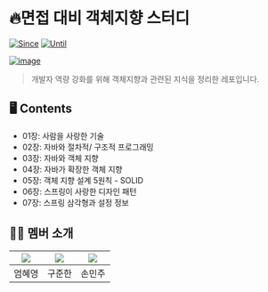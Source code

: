 # 🔥면접 대비 객체지향 스터디

[![Since](https://img.shields.io/badge/since-2025.02.23-333333.svg?style=flat-square)](https://github.com/ChoonsikDevLab/Frog-Study)
[![Until](https://img.shields.io/badge/until-2025.00.00-333333.svg?style=flat-square)](https://github.com/ChoonsikDevLab/Frog-Study)

[![image](https://github.com/user-attachments/assets/4a55dcc7-4e43-4080-9974-8513631aaaef)](https://product.kyobobook.co.kr/detail/S000001628116)


> 개발자 역량 강화를 위해 객체지향과 관련된 지식을 정리한 레포입니다.

## 🖥️ Contents

* 01장: 사람을 사랑한 기술
* 02장: 자바와 절차적/ 구조적 프로그래밍
* 03장: 자바와 객체 지향
* 04장: 자바가 확장한 객체 지향
* 05장: 객체 지향 설계 5원칙 - SOLID
* 06장: 스프링이 사랑한 디자인 패턴
* 07장: 스프링 삼각형과 설정 정보

## 🧑‍💻 멤버 소개

|[![](https://github.com/EomHyeYeong.png?width=200px)](https://github.com/EomHyeYeong)|[![](https://github.com/limeade23.png?width=200px)](https://github.com/limeade23) |[![](https://github.com/mango606.png?width=200px)](https://github.com/mango606) |
|:---:|:---:|:---:|
| 엄혜영 | 구준한 | 손민주 |
